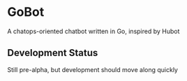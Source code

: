 # GoBot
A chatops-oriented chatbot written in Go, inspired by Hubot

## Development Status
Still pre-alpha, but development should move along quickly
